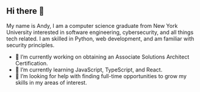 ## Hi there 👋

My name is Andy, I am a computer science graduate from New York University interested in software engineering, cybersecurity, and all things tech related.
I am skilled in Python, web development, and am familiar with security principles.

- 🔭 I’m currently working on obtaining an Associate Solutions Architect Certification.
- 🌱 I’m currently learning JavaScript, TypeScript, and React.
- 🤔 I’m looking for help with finding full-time opportunities to grow my skills in my areas of interest.

<!--
**andy-lee-codes/andy-lee-codes** is a ✨ _special_ ✨ repository because its `README.md` (this file) appears on your GitHub profile.

Here are some ideas to get you started:

- 🔭 I’m currently working on ...
- 🌱 I’m currently learning ...
- 👯 I’m looking to collaborate on ...
- 🤔 I’m looking for help with ...
- 💬 Ask me about ...
- 📫 How to reach me: ...
- 😄 Pronouns: ...
- ⚡ Fun fact: ...
-->
